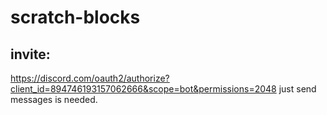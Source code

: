 # scratch-blocks

## invite:
https://discord.com/oauth2/authorize?client_id=894746193157062666&scope=bot&permissions=2048 just send messages is needed.
